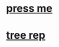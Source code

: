 # [press me](https://tmb-guard.github.io)

# [tree rep](https://github.com/tmb-guard/tmb-guard.github.io/network)
